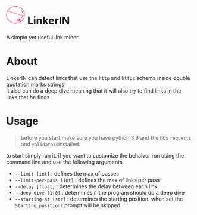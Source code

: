 # ![logo](https://github.com/IagoOverflowed/linkerin/blob/86c0d9c8d9ecab91ac98bef45ba824bc61f7eb97/logo50.png) LinkerIN

A simple yet useful link miner

# About

LinkerIN can detect links that use the `http` and `https` schema inside double quotation marks strings<br>
it also can do a deep dive meaning that it will also try to find links in the links that he finds

# Usage

> before you start make sure you have python 3.9 and the libs `requests` and `validators`installed.

to start simply run it. if you want to customize the behaivor run using the command line and use the following arguments

* `--limit [int]`          : defines the max of passes
* `--limit-per-pass [int]` : defines the max of links per pass
* `--delay [float]`        : determines the delay between each link
* `--deep-dive [1|0]`      : determines if the program should do a deep dive
* `--starting-at [str]`    : determines the starting position. when set the `Starting position?` prompt will be skipped

